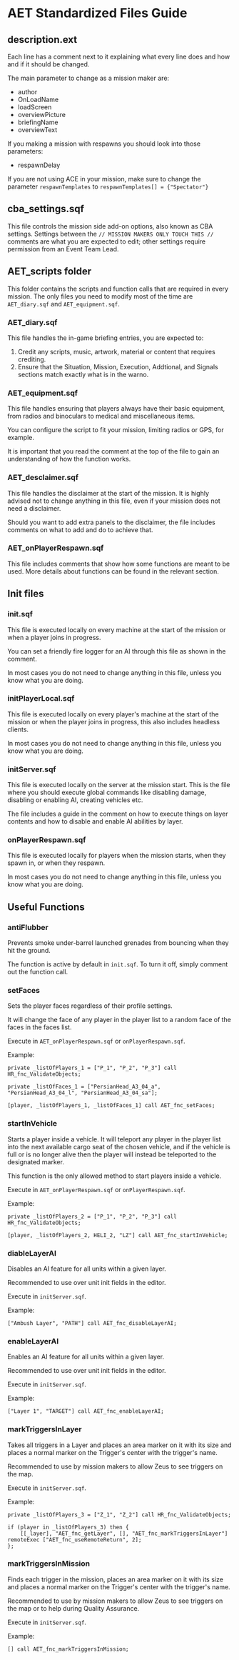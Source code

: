# AET Standardized Files Guide
## description.ext
Each line has a comment next to it explaining what every line does and how and if it should be changed.

The main parameter to change as a mission maker are:
* author
* OnLoadName
* loadScreen
* overviewPicture
* briefingName
* overviewText

If you making a mission with respawns you should look into those parameters:
* respawnDelay

If you are not using ACE in your mission, make sure to change the parameter `respawnTemplates` to `respawnTemplates[] = {"Spectator"}`

## cba_settings.sqf
This file controls the mission side add-on options, also known as CBA settings.
Settings between the `// MISSION MAKERS ONLY TOUCH THIS //` comments are what you are expected to edit; other settings require permission from an Event Team Lead.

## AET_scripts folder
This folder contains the scripts and function calls that are required in every mission.
The only files you need to modify most of the time are `AET_diary.sqf` and `AET_equipment.sqf`.
### AET_diary.sqf
This file handles the in-game briefing entries, you are expected to:
1. Credit any scripts, music, artwork, material or content that requires crediting.
2. Ensure that the Situation, Mission, Execution, Addtional, and Signals sections match exactly what is in the warno.

### AET_equipment.sqf
This file handles ensuring that players always have their basic equipment, from radios and binoculars to medical and miscellaneous items.

You can configure the script to fit your mission, limiting radios or GPS, for example.

It is important that you read the comment at the top of the file to gain an understanding of how the function works.

### AET_desclaimer.sqf
This file handles the disclaimer at the start of the mission. It is highly advised not to change anything in this file, even if your mission does not need a disclaimer.

Should you want to add extra panels to the disclaimer, the file includes comments on what to add and do to achieve that.

### AET_onPlayerRespawn.sqf
This file includes comments that show how some functions are meant to be used. More details about functions can be found in the relevant section.

## Init files
### init.sqf
This file is executed locally on every machine at the start of the mission or when a player joins in progress.

You can set a friendly fire logger for an AI through this file as shown in the comment.

In most cases you do not need to change anything in this file, unless you know what you are doing.

### initPlayerLocal.sqf
This file is executed locally on every player's machine at the start of the mission or when the player joins in progress, this also includes headless clients.

In most cases you do not need to change anything in this file, unless you know what you are doing.

### initServer.sqf
This file is executed locally on the server at the mission start. This is the file where you should execute global commands like disabling damage, disabling or enabling AI, creating vehicles etc.

The file includes a guide in the comment on how to execute things on layer contents and how to disable and enable AI abilities by layer.

### onPlayerRespawn.sqf
This file is executed locally for players when the mission starts, when they spawn in, or when they respawn.

In most cases you do not need to change anything in this file, unless you know what you are doing.

## Useful Functions
### antiFlubber
Prevents smoke under-barrel launched grenades from bouncing when they hit the ground.

The function is active by default in `init.sqf`. To turn it off, simply comment out the function call.

### setFaces
Sets the player faces regardless of their profile settings.

It will change the face of any player in the player list to a random face of the faces in the faces list.

Execute in `AET_onPlayerRespawn.sqf` or `onPlayerRespawn.sqf`.

Example:
```sqf
private _listOfPlayers_1 = ["P_1", "P_2", "P_3"] call HR_fnc_ValidateObjects;

private _listOfFaces_1 = ["PersianHead_A3_04_a", "PersianHead_A3_04_l", "PersianHead_A3_04_sa"];

[player, _listOfPlayers_1, _listOfFaces_1] call AET_fnc_setFaces;
```

### startInVehicle
Starts a player inside a vehicle. It will teleport any player in the player list into the next available cargo seat of the chosen vehicle, and if the vehicle is full or is no longer alive then the player will instead be teleported to the designated marker.

This function is the only allowed method to start players inside a vehicle.

Execute in `AET_onPlayerRespawn.sqf` or `onPlayerRespawn.sqf`.

Example:
```sqf
private _listOfPlayers_2 = ["P_1", "P_2", "P_3"] call HR_fnc_ValidateObjects;

[player, _listOfPlayers_2, HELI_2, "LZ"] call AET_fnc_startInVehicle;
```

### diableLayerAI
Disables an AI feature for all units within a given layer.

Recommended to use over unit init fields in the editor.

Execute in `initServer.sqf`.

Example:
```sqf
["Ambush Layer", "PATH"] call AET_fnc_disableLayerAI;
```

### enableLayerAI
Enables an AI feature for all units within a given layer.

Recommended to use over unit init fields in the editor.

Execute in `initServer.sqf`.

Example:
```sqf
["Layer 1", "TARGET"] call AET_fnc_enableLayerAI;
```

### markTriggersInLayer
Takes all triggers in a Layer and places an area marker on it with its size and places a normal marker on the Trigger's center with the trigger's name.

Recommended to use by mission makers to allow Zeus to see triggers on the map.

Execute in `initServer.sqf`.

Example:
```sqf
private _listOfPlayers_3 = ["Z_1", "Z_2"] call HR_fnc_ValidateObjects;

if (player in _listOfPlayers_3) then {
	[[_layer], "AET_fnc_getLayer", [], "AET_fnc_markTriggersInLayer"] remoteExec ["AET_fnc_useRemoteReturn", 2];
};
```

### markTriggersInMission
Finds each trigger in the mission, places an area marker on it with its size and places a normal marker on the Trigger's center with the trigger's name.

Recommended to use by mission makers to allow Zeus to see triggers on the map or to help during Quality Assurance.

Execute in `initServer.sqf`.

Example:
```sqf
[] call AET_fnc_markTriggersInMission;
```